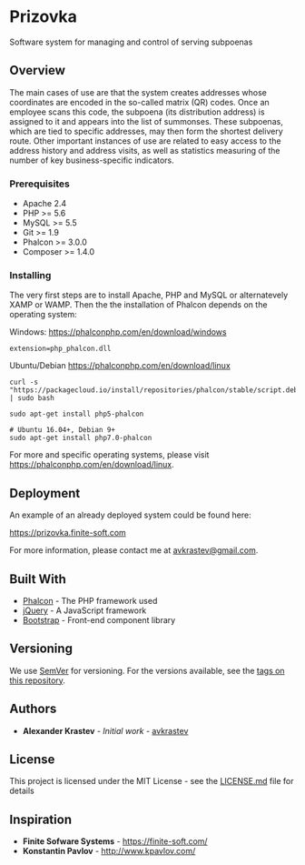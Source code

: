 # Prizovka

  Software system for managing and control of serving subpoenas

## Overview

  The main cases of use are that the system creates addresses whose coordinates are encoded in the so-called matrix (QR) codes. Once an employee scans this code, the subpoena (its distribution address) is assigned to it and appears into the list of summonses. These subpoenas, which are tied to specific addresses, may then form the shortest delivery route. Other important instances of use are related to easy access to the address history and address visits, as well as statistics measuring of the number of key business-specific indicators.

### Prerequisites

* Apache 2.4
* PHP >= 5.6
* MySQL >= 5.5
* Git >= 1.9
* Phalcon >= 3.0.0
* Composer >= 1.4.0

### Installing

The very first steps are to install Apache, PHP and MySQL or alternatevely XAMP or WAMP.
Then the the installation of Phalcon depends on the operating system: 

Windows:
https://phalconphp.com/en/download/windows
```
extension=php_phalcon.dll
```
Ubuntu/Debian
https://phalconphp.com/en/download/linux

```
curl -s "https://packagecloud.io/install/repositories/phalcon/stable/script.deb.sh" | sudo bash

sudo apt-get install php5-phalcon

# Ubuntu 16.04+, Debian 9+
sudo apt-get install php7.0-phalcon
```

For more and specific operating systems, please visit https://phalconphp.com/en/download/linux.

## Deployment

An example of an already deployed system could be found here:

https://prizovka.finite-soft.com

For more information, please contact me at avkrastev@gmail.com.

## Built With

* [Phalcon](https://phalconphp.com/en/) - The PHP framework used
* [jQuery](https://jquery.com/) - A JavaScript framework
* [Bootstrap](http://getbootstrap.com/) - Front-end component library


## Versioning

We use [SemVer](http://semver.org/) for versioning. For the versions available, see the [tags on this repository](https://github.com/avkrastev/prizovka/tags). 

## Authors

* **Alexander Krastev** - *Initial work* - [avkrastev](https://github.com/avkrastev)

## License

This project is licensed under the MIT License - see the [LICENSE.md](LICENSE.md) file for details

## Inspiration

* **Finite Sofware Systems** - https://finite-soft.com/
* **Konstantin Pavlov** - http://www.kpavlov.com/
